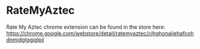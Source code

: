 # RateMyAztec
Rate My Aztec chrome extension can be found in the store here: https://chrome.google.com/webstore/detail/ratemyaztec/cjhghonaijehafcohdnmjdglggjglpii


